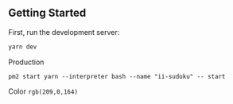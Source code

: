 ## Getting Started

First, run the development server:

```bash
yarn dev
```

Production
```
pm2 start yarn --interpreter bash --name "ii-sudoku" -- start
```

Color ```rgb(209,0,164)```

